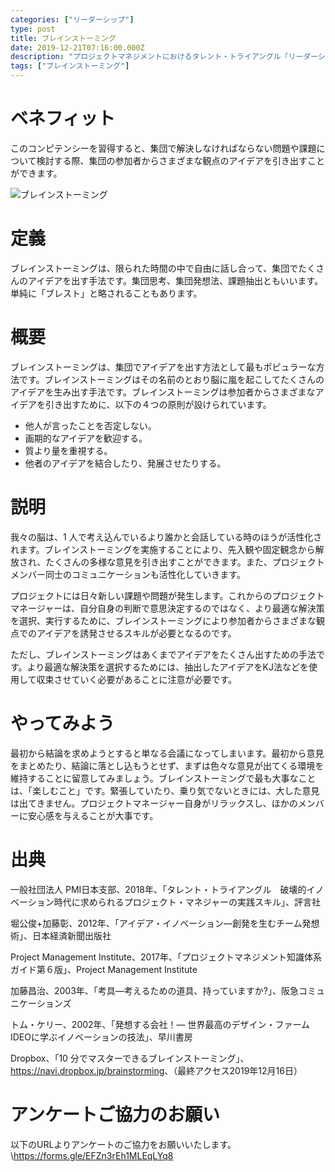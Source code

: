 ```yaml
---
categories: ["リーダーシップ"]
type: post
title: ブレインストーミング
date: 2019-12-21T07:16:00.000Z
description: "プロジェクトマネジメントにおけるタレント・トライアングル「リーダーシップ」より、「ブレインストーミング」への理解を深めプロジェクト・マネジャーに必要とされるコンピテンシーを身に着けよう。"
tags: ["ブレインストーミング"]
---
```

# ベネフィット

このコンピテンシーを習得すると、集団で解決しなければならない問題や課題について検討する際、集団の参加者からさまざまな観点のアイデアを引き出すことができます。

![ブレインストーミング](/img/ブレインストーミング.png "ブレインストーミング")

# 定義

ブレインストーミングは、限られた時間の中で自由に話し合って、集団でたくさんのアイデアを出す手法です。集団思考、集団発想法、課題抽出ともいいます。単純に「ブレスト」と略されることもあります。

# 概要

ブレインストーミングは、集団でアイデアを出す方法として最もポピュラーな方法です。ブレインストーミングはその名前のとおり脳に嵐を起こしてたくさんのアイデアを生み出す手法です。ブレインストーミングは参加者からさまざまなアイデアを引き出すために、以下の４つの原則が設けられています。

* 他人が言ったことを否定しない。
* 画期的なアイデアを歓迎する。
* 質より量を重視する。
* 他者のアイデアを結合したり、発展させたりする。

# 説明

我々の脳は、1 人で考え込んでいるより誰かと会話している時のほうが活性化されます。ブレインストーミングを実施することにより、先入観や固定観念から解放され、たくさんの多様な意見を引き出すことができます。また、プロジェクトメンバー同士のコミュニケーションも活性化していきます。

プロジェクトには日々新しい課題や問題が発生します。これからのプロジェクトマネージャーは、自分自身の判断で意思決定するのではなく、より最適な解決策を選択、実行するために、ブレインストーミングにより参加者からさまざまな観点でのアイデアを誘発させるスキルが必要となるのです。

ただし、ブレインストーミングはあくまでアイデアをたくさん出すための手法です。より最適な解決策を選択するためには、抽出したアイデアをKJ法などを使用して収束させていく必要があることに注意が必要です。

# やってみよう

最初から結論を求めようとすると単なる会議になってしまいます。最初から意見をまとめたり、結論に落とし込もうとせず、まずは色々な意見が出てくる環境を維持することに留意してみましょう。ブレインストーミングで最も大事なことは、「楽しむこと」です。緊張していたり、乗り気でないときには、大した意見は出てきません。プロジェクトマネージャー自身がリラックスし、ほかのメンバーに安心感を与えることが大事です。

# 出典

一般社団法人 PMI日本支部、2018年、「タレント・トライアングル　破壊的イノベーション時代に求められるプロジェクト・マネジャーの実践スキル」、評言社

堀公俊+加藤彰、2012年、「アイデア・イノベーション―創発を生むチーム発想術」、日本経済新聞出版社

Project Management Institute、2017年、「プロジェクトマネジメント知識体系ガイド第６版」、Project Management Institute

加藤昌治、2003年、「考具―考えるための道具、持っていますか?」、阪急コミュニケーションズ

トム・ケリー、2002年、「発想する会社！― 世界最高のデザイン・ファームIDEOに学ぶイノベーションの技法」、早川書房

Dropbox、「10 分でマスターできるブレインストーミング」、<https://navi.dropbox.jp/brainstorming>、（最終アクセス2019年12月16日）

# アンケートご協力のお願い
以下のURLよりアンケートのご協力をお願いいたします。\https://forms.gle/EFZn3rEh1MLEqLYq8
